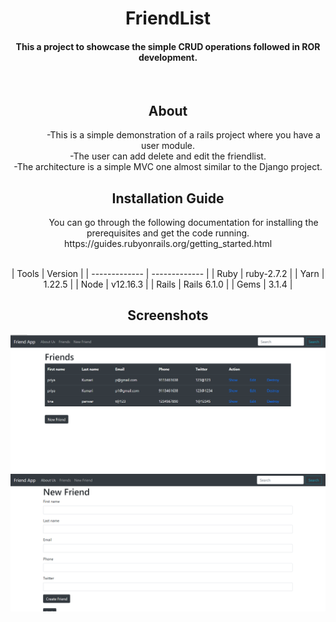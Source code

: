 <div align="center">
  <h1>FriendList</h1>
  <h4> This a project to showcase the simple CRUD operations followed in ROR development. </h4>
  <br>
  <h2>About</h2>
  <p style="text-indent:50px">-This is a simple demonstration of a rails project where you have a user module.<br>
    -The user can add delete and edit the friendlist.<br>
    -The architecture is a simple MVC one almost similar to the Django project.<br>
    
  <h2>Installation Guide</h2>  
  <p style="text-indent:50px">You can go through the following documentation for installing the prerequisites and get the code running.<br>
  https://guides.rubyonrails.org/getting_started.html</p><br>
  | Tools  | Version |
  | ------------- | ------------- |
  | Ruby  | ruby-2.7.2  |
  | Yarn  | 1.22.5  |
  | Node  | v12.16.3  |
  | Rails  | Rails 6.1.0  |
  | Gems  | 3.1.4  |
  <h2>Screenshots</h2>
  <img src="app/assets/images/Screenshot 2021-05-22 192415.png">
  <img src="app/assets/images/Screenshot 2021-05-22 192544.png">
  
</div>

